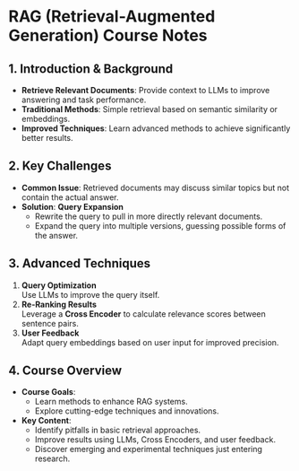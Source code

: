 # RAG (Retrieval-Augmented Generation) Course Notes

## 1. Introduction & Background
- **Retrieve Relevant Documents**: Provide context to LLMs to improve answering and task performance.
- **Traditional Methods**: Simple retrieval based on semantic similarity or embeddings.
- **Improved Techniques**: Learn advanced methods to achieve significantly better results.

## 2. Key Challenges
- **Common Issue**: Retrieved documents may discuss similar topics but not contain the actual answer.
- **Solution**: **Query Expansion**  
  - Rewrite the query to pull in more directly relevant documents.  
  - Expand the query into multiple versions, guessing possible forms of the answer.

## 3. Advanced Techniques
1. **Query Optimization**  
   Use LLMs to improve the query itself.
2. **Re-Ranking Results**  
   Leverage a **Cross Encoder** to calculate relevance scores between sentence pairs.
3. **User Feedback**  
   Adapt query embeddings based on user input for improved precision.

## 4. Course Overview
- **Course Goals**:
  - Learn methods to enhance RAG systems.
  - Explore cutting-edge techniques and innovations.
- **Key Content**:
  - Identify pitfalls in basic retrieval approaches.
  - Improve results using LLMs, Cross Encoders, and user feedback.  
  - Discover emerging and experimental techniques just entering research.

